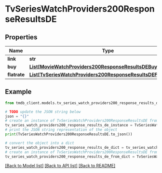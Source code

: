 # TvSeriesWatchProviders200ResponseResultsDE


## Properties

Name | Type | Description | Notes
------------ | ------------- | ------------- | -------------
**link** | **str** |  | [optional] 
**buy** | [**List[MovieWatchProviders200ResponseResultsDEBuyInner]**](MovieWatchProviders200ResponseResultsDEBuyInner.md) |  | [optional] 
**flatrate** | [**List[TvSeriesWatchProviders200ResponseResultsDEFlatrateInner]**](TvSeriesWatchProviders200ResponseResultsDEFlatrateInner.md) |  | [optional] 

## Example

```python
from tmdb_client.models.tv_series_watch_providers200_response_results_de import TvSeriesWatchProviders200ResponseResultsDE

# TODO update the JSON string below
json = "{}"
# create an instance of TvSeriesWatchProviders200ResponseResultsDE from a JSON string
tv_series_watch_providers200_response_results_de_instance = TvSeriesWatchProviders200ResponseResultsDE.from_json(json)
# print the JSON string representation of the object
print(TvSeriesWatchProviders200ResponseResultsDE.to_json())

# convert the object into a dict
tv_series_watch_providers200_response_results_de_dict = tv_series_watch_providers200_response_results_de_instance.to_dict()
# create an instance of TvSeriesWatchProviders200ResponseResultsDE from a dict
tv_series_watch_providers200_response_results_de_from_dict = TvSeriesWatchProviders200ResponseResultsDE.from_dict(tv_series_watch_providers200_response_results_de_dict)
```
[[Back to Model list]](../README.md#documentation-for-models) [[Back to API list]](../README.md#documentation-for-api-endpoints) [[Back to README]](../README.md)


